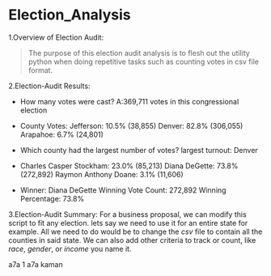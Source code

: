 # Election_Analysis


1.Overview of Election Audit: 

>The purpose of this election audit analysis is to flesh out the utility python when doing repetitive tasks such as counting votes in csv file format.

2.Election-Audit Results:

- How many votes were cast? A:369,711 votes in this     congressional election

- County Votes:
    Jefferson: 10.5% (38,855)
    Denver: 82.8% (306,055)
    Arapahoe: 6.7% (24,801)

- Which county had the largest number of votes?
    largest turnout: Denver

- Charles Casper Stockham: 23.0% (85,213)
  Diana DeGette: 73.8% (272,892)
  Raymon Anthony Doane: 3.1% (11,606)

- Winner: Diana DeGette
  Winning Vote Count: 272,892
  Winning Percentage: 73.8%

3.Election-Audit Summary: 
For a business proposal, we can modify this script to fit any election. lets say we need to use it for an entire state for example. All we need to do would be to change the *csv* file to contain all the counties in said state. 
We can also add other criteria to track or count, like *race*, *gender*, or *income* you name it.

a7a 1 a7a kaman
